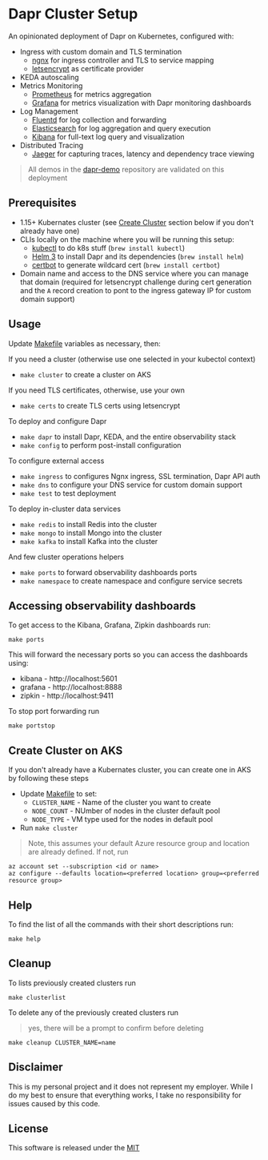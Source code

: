 # Dapr Cluster Setup

An opinionated deployment of Dapr on Kubernetes, configured with:

* Ingress with custom domain and TLS termination
  * [ngnx](https://nginx.org/en/) for ingress controller and TLS to service mapping 
  * [letsencrypt](https://letsencrypt.org/) as certificate provider
* KEDA autoscaling
* Metrics Monitoring
  * [Prometheus](https://prometheus.io/) for metrics aggregation
  * [Grafana](https://grafana.com/) for metrics visualization with Dapr monitoring dashboards
* Log Management
  * [Fluentd](https://www.fluentd.org/) for log collection and forwarding
  * [Elasticsearch](https://www.elastic.co/) for log aggregation and query execution
  * [Kibana](https://www.elastic.co/products/kibana) for full-text log query and visualization
* Distributed Tracing
  * [Jaeger](https://www.jaegertracing.io/) for capturing traces, latency and dependency trace viewing

> All demos in the [dapr-demo](../) repository are validated on this deployment
  
## Prerequisites

* 1.15+ Kubernates cluster (see [Create Cluster](#create-cluster-on-aks) section below if you don't already have one)
* CLIs locally on the machine where you will be running this setup:
  * [kubectl](https://kubernetes.io/docs/tasks/tools/install-kubectl/) to do k8s stuff (`brew install kubectl`)
  * [Helm 3](https://helm.sh/docs/intro/install/) to install Dapr and its dependencies (`brew install helm`)
  * [certbot](https://certbot.eff.org/lets-encrypt/osx-other.html) to generate wildcard cert (`brew install certbot`)
* Domain name and access to the DNS service where you can manage that domain (required for letsencrypt challenge during cert generation and the `A` record creation to pont to the ingress gateway IP for custom domain support)

## Usage

Update [Makefile](./Makefile) variables as necessary, then:

If you need a cluster (otherwise use one selected in your kubectol context)

* `make cluster` to create a cluster on AKS

If you need TLS certificates, otherwise, use your own

* `make certs` to create TLS certs using letsencrypt

To deploy and configure Dapr 

* `make dapr` to install Dapr, KEDA, and the entire observability stack
* `make config` to perform post-install configuration

To configure external access 

* `make ingress` to configures Ngnx ingress, SSL termination, Dapr API auth
* `make dns` to configure your DNS service for custom domain support 
* `make test` to test deployment

To deploy in-cluster data services

* `make redis` to install Redis into the cluster 
* `make mongo` to install Mongo into the cluster 
* `make kafka` to install Kafka into the cluster 

And few cluster operations helpers

* `make ports` to forward observability dashboards ports
* `make namespace` to create namespace and configure service secrets 

## Accessing observability dashboards 

To get access to the Kibana, Grafana, Zipkin dashboards run:

```shell
make ports
```

This will forward the necessary ports so you can access the dashboards using: 

* kibana - http://localhost:5601
* grafana - http://localhost:8888
* zipkin - http://localhost:9411

To stop port forwarding run 

```shell
make portstop
```

## Create Cluster on AKS

If you don't already have a Kubernates cluster, you can create one in AKS by following these steps

* Update [Makefile](./Makefile) to set:
  * `CLUSTER_NAME` - Name of the cluster you want to create 
  * `NODE_COUNT` - NUmber of nodes in the cluster default pool
  * `NODE_TYPE` - VM type used for the nodes in default pool 
* Run `make cluster`

> Note, this assumes your default Azure resource group and location are already defined. If not, run

```shell
az account set --subscription <id or name>
az configure --defaults location=<preferred location> group=<preferred resource group>
```

## Help

To find the list of all the commands with their short descriptions run: 

```shell
make help
```

## Cleanup

To lists previously created clusters run 

```shell
make clusterlist
```

To delete any of the previously created clusters run 

> yes, there will be a prompt to confirm before deleting

```shell
make cleanup CLUSTER_NAME=name
```

## Disclaimer

This is my personal project and it does not represent my employer. While I do my best to ensure that everything works, I take no responsibility for issues caused by this code.

## License

This software is released under the [MIT](../LICENSE)